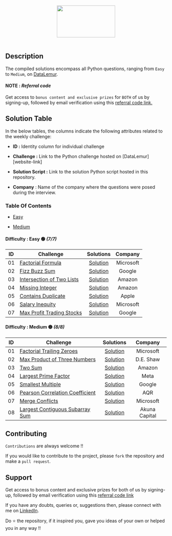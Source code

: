 <p align="center">  
	<br>
	<a href="https://datalemur.com/profile">
        <img height=100 width=60%  src="https://datalemur.com/_next/image?url=%2Flogo.png&w=256&q=75"> 
    </a>
    <br>
    <br>
</p>

## Description
The compiled solutions encompass all Python questions, ranging from `Easy` to `Medium`, on [DataLemur](https://datalemur.com/questions?category=Python). 


#### NOTE : *Referral code*

Get access to `bonus content and exclusive prizes` for `BOTH` of us by signing-up, followed by email verification using this [referral code link.](https://datalemur.com?referralCode=i4hQy31f)



## Solution Table

In the below tables, the columns indicate the following attributes related to the weekly challenge:

- **ID :** Identity column for individual challenge

- **Challenge :** Link to the Python challenge hosted on [DataLemur][website-link]

- **Solution Script :** Link to the solution Python script hosted in this repository.

- **Company** : Name of the company where the questions were posed during the interview.  


### Table Of Contents
  - [Easy](#difficulty--easy-🟢-2732)

  - [Medium](#difficulty--medium-🟡-2736)



#### Difficulty : **Easy 🟢** *(7/7)*

| ID | Challenge | Solutions| Company|
|:------:|------------|:---------:|:---------:|
| 01 | [Factorial Formula](https://datalemur.com/questions/python-factorial-formula) | [Solution](1%20-%20Easy/01-factorial-formula.py) | Microsoft
| 02 | [Fizz Buzz Sum](https://datalemur.com/questions/python-fizz-buzz-sum) | [Solution](1%20-%20Easy/02-fizz-buzz-sum.py) | Google
| 03 | [Intersection of Two Lists](https://datalemur.com/questions/python-intersection-of-two-lists) | [Solution](1%20-%20Easy/03-intersection-of-two-lists.py) | Amazon
| 04 | [Missing Integer](https://datalemur.com/questions/python-missing-integer) | [Solution](1%20-%20Easy/04-missing-integer.py) | Amazon
| 05 | [Contains Duplicate](https://datalemur.com/questions/python-contains-duplicate) | [Solution](1%20-%20Easy/05-contains-duplicate.py) | Apple
| 06 | [Salary Inequity](https://datalemur.com/questions/python-salary-inequity) | [Solution](1%20-%20Easy/06-salary-inequity.py) | Microsoft
| 07 | [Max Profit Trading Stocks](https://datalemur.com/questions/python-max-profit-trading-stocks) | [Solution](1%20-%20Easy/07-max-profit-trading-stocks.py) | Google


#### Difficulty : **Medium 🟡** *(8/8)*

| ID | Challenge | Solutions | Company |
|:------:|------------|:---------:|:---------:|
| 01 | [Factorial Trailing Zeroes](https://datalemur.com/questions/python-factorial-trailing-zeroes) | [Solution](2%20-%20Medium/01-factorial-trailing-zeroes.py) | Microsoft
| 02 | [Max Product of Three Numbers](https://datalemur.com/questions/python-maximum-product-three-numbers) | [Solution](2%20-%20Medium/02-maximum-product-three-numbers.py) | D.E. Shaw
| 03 | [Two Sum](https://datalemur.com/questions/python-two-sum) | [Solution](2%20-%20Medium/03-two-sum.py) | Amazon
| 04 | [Largest Prime Factor](https://datalemur.com/questions/python-largest-prime-factor) | [Solution](2%20-%20Medium/04-largest-prime-factor.py) | Meta
| 05 | [Smallest Multiple](https://datalemur.com/questions/python-smallest-multiple) | [Solution](2%20-%20Medium/05-smallest-multiple.py) | Google
| 06 | [Pearson Correlation Coefficient](https://datalemur.com/questions/python-pearson-correlation-coefficient) | [Solution](2%20-%20Medium/06-pearson-correlation-coefficient.py) | AQR
| 07 | [Merge Conflicts](https://datalemur.com/questions/python-merge-conflicts) | [Solution](2%20-%20Medium/07-merge-conflicts.py) | Microsoft
| 08 | [Largest Contiguous Subarray Sum](https://datalemur.com/questions/python-largest-contiguous-subarray-sum) | [Solution](2%20-%20Medium/08-largest-contiguous-subarray-sum.py) | Akuna Capital



## Contributing
`Contributions` are always welcome !!

If you would like to contribute to the project, please `fork` the repository and make a `pull request`.


## Support

Get access to bonus content and exclusive prizes for both of us by signing-up, followed by email verification using this [referral code link](https://datalemur.com?referralCode=i4hQy31f)

If you have any doubts, queries or, suggestions then, please connect with me on [LinkedIn](https://www.linkedin.com/in/faizanxmulla/).

Do ⭐ the repository, if it inspired you, gave you ideas of your own or helped you in any way !!